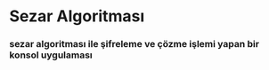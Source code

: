 # Sezar Algoritması
### sezar algoritması ile şifreleme ve çözme işlemi yapan bir konsol uygulaması 
